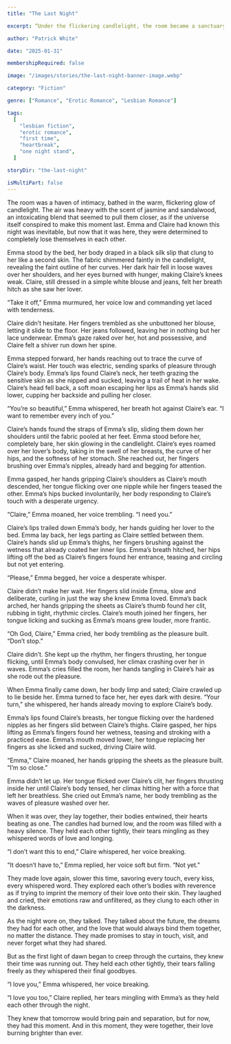 ```yaml
---
title: "The Last Night"

excerpt: “Under the flickering candlelight, the room became a sanctuary of shadows and soft whispers. Emma's silhouette against the dim glow, her eyes reflecting a hunger, drew Claire closer. "Take it off," Emma murmured, her voice a tender command. As barriers fell with her blouse, their vulnerabilities and desires laid bare. Tonight, their longing needed no words, only the language of touch.”

author: "Patrick White"

date: "2025-01-31"

membershipRequired: false

image: "/images/stories/the-last-night-banner-image.webp"

category: "Fiction"

genre: ["Romance", "Erotic Romance", "Lesbian Romance"]

tags:
  [
    "lesbian fiction",
    "erotic romance",
    "first time",
    "heartbreak",
    "one night stand",
  ]

storyDir: "the-last-night"

isMultiPart: false
---
```


The room was a haven of intimacy, bathed in the warm, flickering glow of candlelight. The air was heavy with the scent of jasmine and sandalwood, an intoxicating blend that seemed to pull them closer, as if the universe itself conspired to make this moment last. Emma and Claire had known this night was inevitable, but now that it was here, they were determined to completely lose themselves in each other.

Emma stood by the bed, her body draped in a black silk slip that clung to her like a second skin. The fabric shimmered faintly in the candlelight, revealing the faint outline of her curves. Her dark hair fell in loose waves over her shoulders, and her eyes burned with hunger, making Claire’s knees weak. Claire, still dressed in a simple white blouse and jeans, felt her breath hitch as she saw her lover.

“Take it off,” Emma murmured, her voice low and commanding yet laced with tenderness.

Claire didn’t hesitate. Her fingers trembled as she unbuttoned her blouse, letting it slide to the floor. Her jeans followed, leaving her in nothing but her lace underwear. Emma’s gaze raked over her, hot and possessive, and Claire felt a shiver run down her spine.

Emma stepped forward, her hands reaching out to trace the curve of Claire’s waist. Her touch was electric, sending sparks of pleasure through Claire’s body. Emma’s lips found Claire’s neck, her teeth grazing the sensitive skin as she nipped and sucked, leaving a trail of heat in her wake. Claire’s head fell back, a soft moan escaping her lips as Emma’s hands slid lower, cupping her backside and pulling her closer.

“You’re so beautiful,” Emma whispered, her breath hot against Claire’s ear. “I want to remember every inch of you.”

Claire’s hands found the straps of Emma’s slip, sliding them down her shoulders until the fabric pooled at her feet. Emma stood before her, completely bare, her skin glowing in the candlelight. Claire’s eyes roamed over her lover’s body, taking in the swell of her breasts, the curve of her hips, and the softness of her stomach. She reached out, her fingers brushing over Emma’s nipples, already hard and begging for attention.

Emma gasped, her hands gripping Claire’s shoulders as Claire’s mouth descended, her tongue flicking over one nipple while her fingers teased the other. Emma’s hips bucked involuntarily, her body responding to Claire’s touch with a desperate urgency.

“Claire,” Emma moaned, her voice trembling. “I need you.”

Claire’s lips trailed down Emma’s body, her hands guiding her lover to the bed. Emma lay back, her legs parting as Claire settled between them. Claire’s hands slid up Emma’s thighs, her fingers brushing against the wetness that already coated her inner lips. Emma’s breath hitched, her hips lifting off the bed as Claire’s fingers found her entrance, teasing and circling but not yet entering.

“Please,” Emma begged, her voice a desperate whisper.

Claire didn’t make her wait. Her fingers slid inside Emma, slow and deliberate, curling in just the way she knew Emma loved. Emma’s back arched, her hands gripping the sheets as Claire’s thumb found her clit, rubbing in tight, rhythmic circles. Claire’s mouth joined her fingers, her tongue licking and sucking as Emma’s moans grew louder, more frantic.

“Oh God, Claire,” Emma cried, her body trembling as the pleasure built. “Don’t stop.”

Claire didn’t. She kept up the rhythm, her fingers thrusting, her tongue flicking, until Emma’s body convulsed, her climax crashing over her in waves. Emma’s cries filled the room, her hands tangling in Claire’s hair as she rode out the pleasure.

When Emma finally came down, her body limp and sated; Claire crawled up to lie beside her. Emma turned to face her, her eyes dark with desire. “Your turn,” she whispered, her hands already moving to explore Claire’s body.

Emma’s lips found Claire’s breasts, her tongue flicking over the hardened nipples as her fingers slid between Claire’s thighs. Claire gasped, her hips lifting as Emma’s fingers found her wetness, teasing and stroking with a practiced ease. Emma’s mouth moved lower, her tongue replacing her fingers as she licked and sucked, driving Claire wild.

“Emma,” Claire moaned, her hands gripping the sheets as the pleasure built. “I’m so close.”

Emma didn’t let up. Her tongue flicked over Claire’s clit, her fingers thrusting inside her until Claire’s body tensed, her climax hitting her with a force that left her breathless. She cried out Emma’s name, her body trembling as the waves of pleasure washed over her.

When it was over, they lay together, their bodies entwined, their hearts beating as one. The candles had burned low, and the room was filled with a heavy silence. They held each other tightly, their tears mingling as they whispered words of love and longing.

“I don’t want this to end,” Claire whispered, her voice breaking.

“It doesn’t have to,” Emma replied, her voice soft but firm. “Not yet.”

They made love again, slower this time, savoring every touch, every kiss, every whispered word. They explored each other’s bodies with reverence as if trying to imprint the memory of their love onto their skin. They laughed and cried, their emotions raw and unfiltered, as they clung to each other in the darkness.

As the night wore on, they talked. They talked about the future, the dreams they had for each other, and the love that would always bind them together, no matter the distance. They made promises to stay in touch, visit, and never forget what they had shared.

But as the first light of dawn began to creep through the curtains, they knew their time was running out. They held each other tightly, their tears falling freely as they whispered their final goodbyes.

“I love you,” Emma whispered, her voice breaking.

“I love you too,” Claire replied, her tears mingling with Emma’s as they held each other through the night.

They knew that tomorrow would bring pain and separation, but for now, they had this moment. And in this moment, they were together, their love burning brighter than ever.
